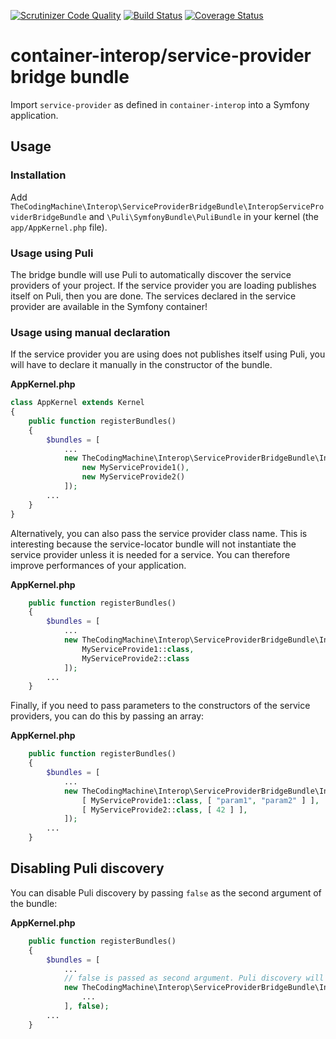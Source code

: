 [![Scrutinizer Code Quality](https://scrutinizer-ci.com/g/thecodingmachine/service-provider-bridge-bundle/badges/quality-score.png?b=1.0)](https://scrutinizer-ci.com/g/thecodingmachine/service-provider-bridge-bundle/?branch=1.0)
[![Build Status](https://travis-ci.org/thecodingmachine/service-provider-bridge-bundle.svg?branch=1.0)](https://travis-ci.org/thecodingmachine/service-provider-bridge-bundle)
[![Coverage Status](https://coveralls.io/repos/thecodingmachine/service-provider-bridge-bundle/badge.svg?branch=1.0&service=github)](https://coveralls.io/github/thecodingmachine/service-provider-bridge-bundle?branch=1.0)


# container-interop/service-provider bridge bundle

Import `service-provider` as defined in `container-interop` into a Symfony application.

## Usage

### Installation

Add `TheCodingMachine\Interop\ServiceProviderBridgeBundle\InteropServiceProviderBridgeBundle` and `\Puli\SymfonyBundle\PuliBundle` in your kernel (the `app/AppKernel.php` file).

### Usage using Puli

The bridge bundle will use Puli to automatically discover the service providers of your project. If the service provider you are loading publishes itself
on Puli, then you are done. The services declared in the service provider are available in the Symfony container!

### Usage using manual declaration
 
If the service provider you are using does not publishes itself using Puli, you will have to declare it manually in the constructor of the bundle.

**AppKernel.php**
```php
class AppKernel extends Kernel
{
    public function registerBundles()
    {
        $bundles = [
            ...
            new TheCodingMachine\Interop\ServiceProviderBridgeBundle\InteropServiceProviderBridgeBundle([
                new MyServiceProvide1(),
                new MyServiceProvide2()
            ]);
        ...
    }
}
```

Alternatively, you can also pass the service provider class name. This is interesting because the service-locator bundle will not instantiate the service provider unless it is needed for a service.
You can therefore improve performances of your application.

**AppKernel.php**
```php
    public function registerBundles()
    {
        $bundles = [
            ...
            new TheCodingMachine\Interop\ServiceProviderBridgeBundle\InteropServiceProviderBridgeBundle([
                MyServiceProvide1::class,
                MyServiceProvide2::class
            ]);
        ...
    }
```

Finally, if you need to pass parameters to the constructors of the service providers, you can do this by passing an array:

**AppKernel.php**
```php
    public function registerBundles()
    {
        $bundles = [
            ...
            new TheCodingMachine\Interop\ServiceProviderBridgeBundle\InteropServiceProviderBridgeBundle([
                [ MyServiceProvide1::class, [ "param1", "param2" ] ],
                [ MyServiceProvide2::class, [ 42 ] ],
            ]);
        ...
    }
```

## Disabling Puli discovery

You can disable Puli discovery by passing `false` as the second argument of the bundle:

**AppKernel.php**
```php
    public function registerBundles()
    {
        $bundles = [
            ...
            // false is passed as second argument. Puli discovery will be disabled.
            new TheCodingMachine\Interop\ServiceProviderBridgeBundle\InteropServiceProviderBridgeBundle([
                ...
            ], false);
        ...
    }
```
